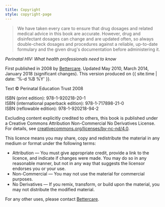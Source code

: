 ```yaml
---
title: Copyright
style: copyright-page
---
```


> We have taken every care to ensure that drug dosages and related medical advice in this book are accurate. However, drug and disinfectant dosages can change and are updated often, so always double-check dosages and procedures against a reliable, up-to-date formulary and the given drug's documentation before administering it.

*Perinatal HIV: What health professionals need to know*

First published in 2008 by [Bettercare](http://bettercare.co.za). Updated May 2010, March 2014, January 2018 (significant changes). This version produced on {{ site.time | date: '%-d %B %Y' }}.

Text © Perinatal Education Trust 2008

ISBN (print edition): 978-1-920218-20-1  
ISBN (international paperback edition): 978-1-717898-21-0  
ISBN (reflowable edition): 978-1-920218-94-2

Excluding content explicitly credited to others, this book is published under a Creative Commons Attribution Non-Commercial No Derivatives License. For details, see [creativecommons.org/licenses/by-nc-nd/4.0](http://creativecommons.org/licenses/by-nc-nd/4.0/).

This licence means you may share, copy and redistribute the material in any medium or format under the following terms:

* Attribution — You must give appropriate credit, provide a link to the licence, and indicate if changes were made. You may do so in any reasonable manner, but not in any way that suggests the licensor endorses you or your use.
* Non-Commercial — You may not use the material for commercial purposes.
* No Derivatives — If you remix, transform, or build upon the material, you may not distribute the modified material.

For any other uses, please contact [Bettercare](http://bettercare.co.za).